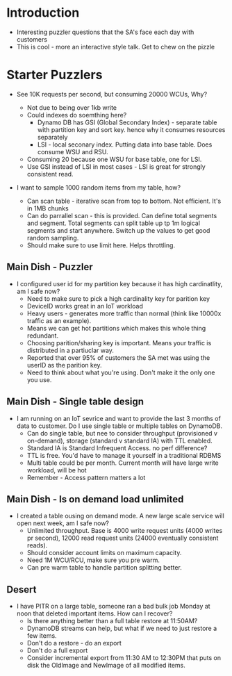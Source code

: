 # Introduction

- Interesting puzzler questions that the SA's face each day with customers
- This is cool - more an interactive style talk. Get to chew on the pizzle

# Starter Puzzlers

- See 10K requests per second, but consuming 20000 WCUs, Why?

  - Not due to being over 1kb write
  - Could indexes do soemthing here?
    - Dynamo DB has GSI (Global Secondary Index) - separate table with partition key and sort key. hence why it consumes resources separately
    - LSI - local seconary index. Putting data into base table. Does consume WSU and RSU.
  - Consuming 20 because one WSU for base table, one for LSI.
  - Use GSI instead of LSI in most cases - LSI is great for strongly consistent read.

- I want to sample 1000 random items from my table, how?
  - Can scan table - iterative scan from top to bottom. Not efficient. It's in 1MB chunks
  - Can do parrallel scan - this is provided. Can define total segments and segment. Total segments can split table up tp 1m logical segments and start anywhere. Switch up the values to get good random sampling.
  - Should make sure to use limit here. Helps throttling.

## Main Dish - Puzzler

- I configured user id for my partition key because it has high cardinatlity, am I safe now?
  - Need to make sure to pick a high cardinality key for parition key
  - DeviceID works great in an IoT workload
  - Heavy users - generates more traffic than normal (think like 10000x traffic as an example).
  - Means we can get hot partitions which makes this whole thing redundant.
  - Choosing parition/sharing key is important. Means your traffic is distributed in a partiuclar way.
  - Reported that over 95% of customers the SA met was using the userID as the parition key.
  - Need to think about what you're using. Don't make it the only one you use.

## Main Dish - Single table design

- I am running on an IoT sevrice and want to provide the last 3 months of data to customer. Do I use single table or multiple tables on DynamoDB.
  - Can do single table, but nee to consider throughput (provisioned v on-demand), storage (standard v standard IA) with TTL enabled.
  - Standard IA is Standard Infrequent Access. no perf difference?
  - TTL is free. You'd have to manage it yourself in a traditional RDBMS
  - Multi table could be per month. Current month will have large write workload, will be hot
  - Remember - Access pattern matters a lot

## Main Dish - Is on demand load unlimited

- I created a table ousing on demand mode. A new large scale service will open next week, am I safe now?
  - Unlimited throughput. Base is 4000 write request units (4000 writes pr second), 12000 read request units (24000 eventually consistent reads).
  - Should consider account limits on maximum capacity.
  - Need 1M WCU/RCU, make sure you pre warm.
  - Can pre warm table to handle partition splitting better.

## Desert

- I have PITR on a large table, someone ran a bad bulk job Monday at noon that deleted important items. How can I recover?
  - Is there anything better than a full table restore at 11:50AM?
  - DynamoDB streams can help, but what if we need to just restore a few items.
  - Don't do a restore - do an export
  - Don't do a full export
  - Consider incremental export from 11:30 AM to 12:30PM that puts on disk the OldImage and NewImage of all modified items.
